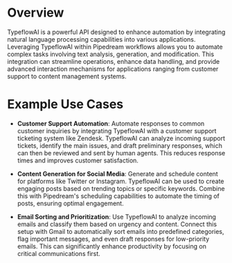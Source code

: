 # Overview

TypeflowAI is a powerful API designed to enhance automation by integrating natural language processing capabilities into various applications. Leveraging TypeflowAI within Pipedream workflows allows you to automate complex tasks involving text analysis, generation, and modification. This integration can streamline operations, enhance data handling, and provide advanced interaction mechanisms for applications ranging from customer support to content management systems.

# Example Use Cases

- **Customer Support Automation**: Automate responses to common customer inquiries by integrating TypeflowAI with a customer support ticketing system like Zendesk. TypeflowAI can analyze incoming support tickets, identify the main issues, and draft preliminary responses, which can then be reviewed and sent by human agents. This reduces response times and improves customer satisfaction.

- **Content Generation for Social Media**: Generate and schedule content for platforms like Twitter or Instagram. TypeflowAI can be used to create engaging posts based on trending topics or specific keywords. Combine this with Pipedream's scheduling capabilities to automate the timing of posts, ensuring optimal engagement.

- **Email Sorting and Prioritization**: Use TypeflowAI to analyze incoming emails and classify them based on urgency and content. Connect this setup with Gmail to automatically sort emails into predefined categories, flag important messages, and even draft responses for low-priority emails. This can significantly enhance productivity by focusing on critical communications first.
